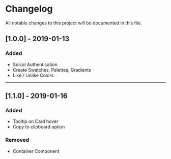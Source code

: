 # Changelog

All notable changes to this project will be documented in this file.

## [1.0.0] - 2019-01-13

### Added

-   Soical Authentication
-   Create Swatches, Palettes, Gradients
-   Like / Unlike Colors

---

## [1.1.0] - 2019-01-16

### Added

-   Tooltip on Card hover
-   Copy to clipboard option

### Removed

-   Container Component
